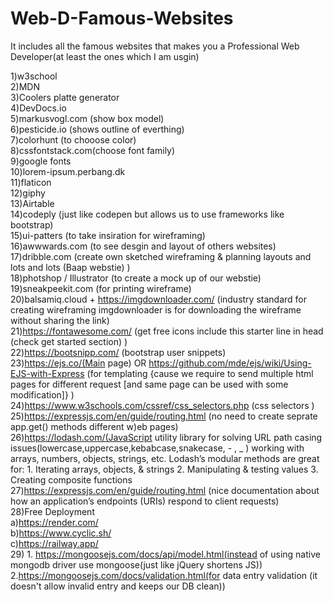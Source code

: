 # Web-D-Famous-Websites

It includes all the famous websites that makes you a Professional
Web Developer(at least the ones which I am usgin)<br>

1)w3school<br>
2)MDN<br>
3)Coolers platte generator<br>
4)DevDocs.io<br>
5)markusvogl.com (show box model)<br>
6)pesticide.io (shows outline of everthing)<br>
7)colorhunt (to chooose color)<br>
8)cssfontstack.com(choose font family)<br>
9)google fonts<br>
10)lorem-ipsum.perbang.dk<br>
11)flaticon<br>
12)giphy<br>
13)Airtable<br>
14)codeply (just like codepen but allows us to use frameworks like bootstrap)<br>
15)ui-patters (to take insiration for wireframing)<br>
16)awwwards.com (to see desgin and layout of others websites)<br>
17)dribble.com (create own sketched wireframing & planning layouts and lots and lots (Baap webstie) )<br>
18)photshop / Illustrator (to create a mock up of our webstie)<br>
19)sneakpeekit.com (for printing wireframe)<br>
20)balsamiq.cloud  + https://imgdownloader.com/ (industry standard for creating wireframing imgdownloader is for downloading the wireframe without sharing the link)<br>
21)https://fontawesome.com/ (get free icons include this starter line in head (check get started section) ) <!--  <script src="https://kit.fontawesome.com/777e93ad5d.js" crossorigin="anonymous"></script> --><br>
22)https://bootsnipp.com/ (bootstrap user snippets)<br>
23)https://ejs.co/(Main page) OR https://github.com/mde/ejs/wiki/Using-EJS-with-Express (for templating {cause we require to send multiple html pages for different request [and same page can be used with some modification]} )<br>
24)https://www.w3schools.com/cssref/css_selectors.php (css selectors )<br>
25)https://expressjs.com/en/guide/routing.html (no need to create seprate app.get() methods different w)eb pages)<br>
26)https://lodash.com/(JavaScript utility library for solving URL path casing issues(lowercase,uppercase,kebabcase,snakecase, - , _ ) working with arrays, numbers, objects, strings, etc. Lodash’s modular methods are great for: 1. Iterating arrays, objects, & strings 2. Manipulating & testing values  3. Creating composite functions <br>
27)https://expressjs.com/en/guide/routing.html (nice documentation about how an application’s endpoints (URIs) respond to client requests)<br>
28)Free Deployment <br>
  a)https://render.com/ <br>
  b)https://www.cyclic.sh/ <br>
  c)https://railway.app/ <br>
29) 1. https://mongoosejs.com/docs/api/model.html(instead of using native mongodb driver use mongoose(just like jQuery shortens JS))<br>
    2.https://mongoosejs.com/docs/validation.html(for data entry validation (it doesn't allow invalid entry and keeps our DB clean))

